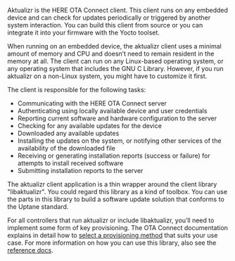 Aktualizr is the HERE OTA Connect client. This client runs on any embedded device and can check for updates periodically or triggered by another system interaction. You can build this client from source or you can integrate it into your firmware with the Yocto toolset.

When running on an embedded device, the aktualizr client uses a minimal amount of memory and CPU and doesn’t need to remain resident in the memory at all. The client can run on any Linux-based operating system, or any operating system that includes the GNU C Library. However, if you run aktualizr on a non-Linux system, you might have to customize it first. 

The client is responsible for the following tasks:

* Communicating with the HERE OTA Connect server
* Authenticating using locally available device and user credentials
* Reporting current software and hardware configuration to the server
* Checking for any available updates for the device
* Downloaded any available updates
* Installing the updates on the system, or notifying other services of the availability of the downloaded file
* Receiving or generating installation reports (success or failure) for attempts to install received software
* Submitting installation reports to the server

The aktualizr client application is a thin wrapper around the client library "libaktualizr". You could regard this library as a kind of toolbox. You can use the parts in this library to build a software update solution that conforms to the Uptane standard. 

For all controllers that run aktualizr or include libaktualizr, you’ll need to implement some form of key provisioning. The OTA Connect documentation explains in detail how to [select a provisioning method](https://docs.ota.here.com/ota-client/latest/client-provisioning-methods.html) that suits your use case. For more information on how you can use this library, also see the [reference docs](https://github.com/advancedtelematic/aktualizr/tree/master/docs).
